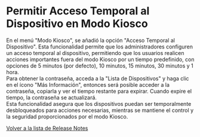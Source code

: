 # Permitir Acceso Temporal al Dispositivo en Modo Kiosco

En el menú "Modo Kiosco", se añadió la opción "Acceso Temporal al Dispositivo". Esta funcionalidad permite que los administradores configuren un acceso temporal al dispositivo, permitiendo que los usuarios realicen acciones importantes fuera del modo Kiosco por un tiempo predefinido, con opciones de 5 minutos (por defecto), 10 minutos, 15 minutos, 30 minutos y 1 hora.\
Para obtener la contraseña, acceda a la "Lista de Dispositivos" y haga clic en el ícono "Más Información", entonces será posible acceder a la contraseña, copiarla y ver el tiempo restante para expirar. Cuando expire el tiempo, la contraseña se actualizará.\
Esta funcionalidad asegura que los dispositivos puedan ser temporalmente desbloqueados para acciones necesarias, mientras se mantiene el control y la seguridad proporcionados por el modo Kiosco.

[Volver a la lista de Release Notes](broken-reference)
